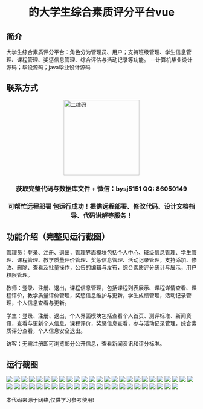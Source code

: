 <p><h1 align="center">的大学生综合素质评分平台vue</h1></p>

## 简介
大学生综合素质评分平台：角色分为管理员、用户；支持班级管理、学生信息管理、课程管理、奖惩信息管理、综合评估与活动记录等功能。    --计算机毕业设计源码；毕设源码；java毕业设计源码


## 联系方式
<img src="https://bs-1329754181.cos.ap-shanghai.myqcloud.com/wx.jpg" alt="二维码" style="display: block; margin: 0 auto;" width="200px">
<p><h3 align="center">获取完整代码与数据库文件 + 微信：bysj5151 QQ: 86050149</h3></p>
<p><h3 align="center">可帮忙远程部署 包运行成功！提供远程部署、修改代码、设计文档指导、代码讲解等服务！</h3></p>

## 功能介绍（完整见运行截图）
管理员：登录、注册、退出，管理界面模块包括个人中心、班级信息管理、学生管理、课程管理、教学质量评价管理、奖惩信息管理、活动记录管理，支持添加、修改、删除、查看及批量操作，公告的编辑与发布，综合素质评分统计与展示，用户权限管理。

教师：登录、注册、退出，课程信息管理，包括课程列表展示、课程详情查看、课程评价，教学质量评价管理，奖惩信息维护与更新，学生成绩管理，活动记录管理，个人信息查看与更新。

学生：登录、注册、退出，个人界面模块包括查看个人首页、测评标准、新闻资讯，查看与更新个人信息，课程评价，奖惩信息查看，参与活动记录管理，综合素质评分查看，个人信息安全退出。

访客：无需注册即可浏览部分公开信息，查看新闻资讯和评分标准。


## 运行截图
![](https://bs-1329754181.cos.ap-shanghai.myqcloud.com/ssm/CollegeStudentComprehensiveQualityScorePlatform/img/001.jpg)
![](https://bs-1329754181.cos.ap-shanghai.myqcloud.com/ssm/CollegeStudentComprehensiveQualityScorePlatform/img/002.jpg)
![](https://bs-1329754181.cos.ap-shanghai.myqcloud.com/ssm/CollegeStudentComprehensiveQualityScorePlatform/img/003.jpg)
![](https://bs-1329754181.cos.ap-shanghai.myqcloud.com/ssm/CollegeStudentComprehensiveQualityScorePlatform/img/004.jpg)
![](https://bs-1329754181.cos.ap-shanghai.myqcloud.com/ssm/CollegeStudentComprehensiveQualityScorePlatform/img/005.jpg)
![](https://bs-1329754181.cos.ap-shanghai.myqcloud.com/ssm/CollegeStudentComprehensiveQualityScorePlatform/img/006.jpg)
![](https://bs-1329754181.cos.ap-shanghai.myqcloud.com/ssm/CollegeStudentComprehensiveQualityScorePlatform/img/007.jpg)
![](https://bs-1329754181.cos.ap-shanghai.myqcloud.com/ssm/CollegeStudentComprehensiveQualityScorePlatform/img/008.jpg)
![](https://bs-1329754181.cos.ap-shanghai.myqcloud.com/ssm/CollegeStudentComprehensiveQualityScorePlatform/img/009.jpg)
![](https://bs-1329754181.cos.ap-shanghai.myqcloud.com/ssm/CollegeStudentComprehensiveQualityScorePlatform/img/010.jpg)
![](https://bs-1329754181.cos.ap-shanghai.myqcloud.com/ssm/CollegeStudentComprehensiveQualityScorePlatform/img/011.jpg)
![](https://bs-1329754181.cos.ap-shanghai.myqcloud.com/ssm/CollegeStudentComprehensiveQualityScorePlatform/img/012.jpg)
![](https://bs-1329754181.cos.ap-shanghai.myqcloud.com/ssm/CollegeStudentComprehensiveQualityScorePlatform/img/013.jpg)
![](https://bs-1329754181.cos.ap-shanghai.myqcloud.com/ssm/CollegeStudentComprehensiveQualityScorePlatform/img/014.jpg)
![](https://bs-1329754181.cos.ap-shanghai.myqcloud.com/ssm/CollegeStudentComprehensiveQualityScorePlatform/img/015.jpg)
![](https://bs-1329754181.cos.ap-shanghai.myqcloud.com/ssm/CollegeStudentComprehensiveQualityScorePlatform/img/016.jpg)
![](https://bs-1329754181.cos.ap-shanghai.myqcloud.com/ssm/CollegeStudentComprehensiveQualityScorePlatform/img/017.jpg)
![](https://bs-1329754181.cos.ap-shanghai.myqcloud.com/ssm/CollegeStudentComprehensiveQualityScorePlatform/img/018.jpg)
![](https://bs-1329754181.cos.ap-shanghai.myqcloud.com/ssm/CollegeStudentComprehensiveQualityScorePlatform/img/019.jpg)
![](https://bs-1329754181.cos.ap-shanghai.myqcloud.com/ssm/CollegeStudentComprehensiveQualityScorePlatform/img/020.jpg)
![](https://bs-1329754181.cos.ap-shanghai.myqcloud.com/ssm/CollegeStudentComprehensiveQualityScorePlatform/img/021.jpg)
![](https://bs-1329754181.cos.ap-shanghai.myqcloud.com/ssm/CollegeStudentComprehensiveQualityScorePlatform/img/022.jpg)
![](https://bs-1329754181.cos.ap-shanghai.myqcloud.com/ssm/CollegeStudentComprehensiveQualityScorePlatform/img/023.jpg)
![](https://bs-1329754181.cos.ap-shanghai.myqcloud.com/ssm/CollegeStudentComprehensiveQualityScorePlatform/img/024.jpg)
![](https://bs-1329754181.cos.ap-shanghai.myqcloud.com/ssm/CollegeStudentComprehensiveQualityScorePlatform/img/025.jpg)
![](https://bs-1329754181.cos.ap-shanghai.myqcloud.com/ssm/CollegeStudentComprehensiveQualityScorePlatform/img/026.jpg)
![](https://bs-1329754181.cos.ap-shanghai.myqcloud.com/ssm/CollegeStudentComprehensiveQualityScorePlatform/img/027.jpg)
![](https://bs-1329754181.cos.ap-shanghai.myqcloud.com/ssm/CollegeStudentComprehensiveQualityScorePlatform/img/028.jpg)
![](https://bs-1329754181.cos.ap-shanghai.myqcloud.com/ssm/CollegeStudentComprehensiveQualityScorePlatform/img/029.jpg)
![](https://bs-1329754181.cos.ap-shanghai.myqcloud.com/ssm/CollegeStudentComprehensiveQualityScorePlatform/img/030.jpg)
![](https://bs-1329754181.cos.ap-shanghai.myqcloud.com/ssm/CollegeStudentComprehensiveQualityScorePlatform/img/031.jpg)
![](https://bs-1329754181.cos.ap-shanghai.myqcloud.com/ssm/CollegeStudentComprehensiveQualityScorePlatform/img/032.jpg)
![](https://bs-1329754181.cos.ap-shanghai.myqcloud.com/ssm/CollegeStudentComprehensiveQualityScorePlatform/img/033.jpg)
![](https://bs-1329754181.cos.ap-shanghai.myqcloud.com/ssm/CollegeStudentComprehensiveQualityScorePlatform/img/034.jpg)
![](https://bs-1329754181.cos.ap-shanghai.myqcloud.com/ssm/CollegeStudentComprehensiveQualityScorePlatform/img/035.jpg)
![](https://bs-1329754181.cos.ap-shanghai.myqcloud.com/ssm/CollegeStudentComprehensiveQualityScorePlatform/img/036.jpg)
![](https://bs-1329754181.cos.ap-shanghai.myqcloud.com/ssm/CollegeStudentComprehensiveQualityScorePlatform/img/037.jpg)
![](https://bs-1329754181.cos.ap-shanghai.myqcloud.com/ssm/CollegeStudentComprehensiveQualityScorePlatform/img/038.jpg)
![](https://bs-1329754181.cos.ap-shanghai.myqcloud.com/ssm/CollegeStudentComprehensiveQualityScorePlatform/img/039.jpg)
![](https://bs-1329754181.cos.ap-shanghai.myqcloud.com/ssm/CollegeStudentComprehensiveQualityScorePlatform/img/040.jpg)
![](https://bs-1329754181.cos.ap-shanghai.myqcloud.com/ssm/CollegeStudentComprehensiveQualityScorePlatform/img/041.jpg)
![](https://bs-1329754181.cos.ap-shanghai.myqcloud.com/ssm/CollegeStudentComprehensiveQualityScorePlatform/img/042.jpg)
![](https://bs-1329754181.cos.ap-shanghai.myqcloud.com/ssm/CollegeStudentComprehensiveQualityScorePlatform/img/043.jpg)
![](https://bs-1329754181.cos.ap-shanghai.myqcloud.com/ssm/CollegeStudentComprehensiveQualityScorePlatform/img/044.jpg)
![](https://bs-1329754181.cos.ap-shanghai.myqcloud.com/ssm/CollegeStudentComprehensiveQualityScorePlatform/img/045.jpg)
![](https://bs-1329754181.cos.ap-shanghai.myqcloud.com/ssm/CollegeStudentComprehensiveQualityScorePlatform/img/046.jpg)
![](https://bs-1329754181.cos.ap-shanghai.myqcloud.com/ssm/CollegeStudentComprehensiveQualityScorePlatform/img/047.jpg)
![](https://bs-1329754181.cos.ap-shanghai.myqcloud.com/ssm/CollegeStudentComprehensiveQualityScorePlatform/img/048.jpg)

<p>本代码来源于网络,仅供学习参考使用!</p>
